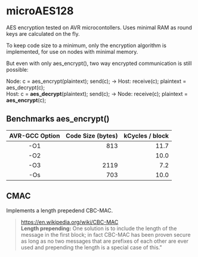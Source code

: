 # microAES128
AES encryption tested on AVR microcontollers. Uses minimal RAM as round keys are calculated on the fly.

To keep code size to a minimum, only the encryption algorithm is implemented, for use on nodes with minimal memory. 

But even with only aes_encrypt(), two way encrypted communication is still possible:

Node: c = aes_encrypt(plaintext); send(c); -> Host: receive(c); plaintext = aes_decrypt(c);  
Host: c = __aes_decrypt__(plaintext); send(c); -> Node: receive(c); plaintext = __aes_encrypt__(c);

## Benchmarks aes_encrypt()
|AVR-GCC Option|Code Size (bytes)|kCycles / block|
|:--:|--:|--:|
|-O1|813|11.7|
|-O2| |10.0|
|-O3|2119|7.2|
|-Os|703|10.0|

## CMAC
Implements a length prepedend CBC-MAC.

>https://en.wikipedia.org/wiki/CBC-MAC  
>__Length prepending:__ One solution is to include the length of the message in the first block; in fact CBC-MAC has been proven secure as long as no two messages that are prefixes of each other are ever used and prepending the length is a special case of this."
